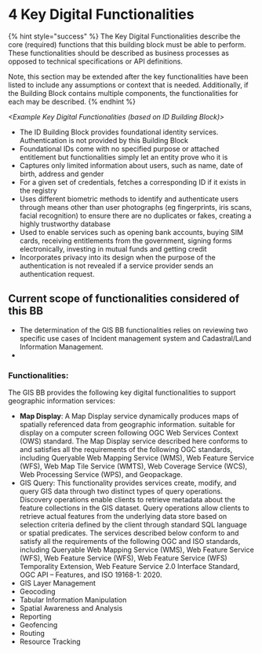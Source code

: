# 4 Key Digital Functionalities

{% hint style="success" %}
The Key Digital Functionalities describe the core (required) functions that this building block must be able to perform. These functionalities should be described as business processes as opposed to technical specifications or API definitions.

Note, this section may be extended after the key functionalities have been listed to include any assumptions or context that is needed. Additionally, if the Building Block contains multiple components, the functionalities for each may be described.
{% endhint %}

_\<Example Key Digital Functionalities (based on ID Building Block)>_

* The ID Building Block provides foundational identity services. Authentication is not provided by this Building Block
* Foundational IDs come with no specified purpose or attached entitlement but functionalities simply let an entity prove who it is
* Captures only limited information about users, such as name, date of birth, address and gender
* For a given set of credentials, fetches a corresponding ID if it exists in the registry
* Uses different biometric methods to identify and authenticate users through means other than user photographs (eg fingerprints, iris scans, facial recognition) to ensure there are no duplicates or fakes, creating a highly trustworthy database
* Used to enable services such as opening bank accounts, buying SIM cards, receiving entitlements from the government, signing forms electronically, investing in mutual funds and getting credit
* Incorporates privacy into its design when the purpose of the authentication is not revealed if a service provider sends an authentication request.

## **Current scope of functionalities considered of this BB**

* The determination of the GIS BB functionalities relies on reviewing two specific use cases of Incident management system and Cadastral/Land Information Management.
*

### Functionalities:

&#x20;  The GIS BB provides the following key digital functionalities to support geographic information services:

* **Map Display**: A Map Display service dynamically produces maps of spatially referenced data from geographic information. suitable for display on a computer screen following OGC Web Services Context (OWS) standard. The Map Display service described here conforms to and satisfies all the requirements of the following OGC standards, including Queryable Web Mapping Service (WMS), Web Feature Service (WFS), Web Map Tile Service (WMTS), Web Coverage Service (WCS), Web Processing Service (WPS),  and Geopackage.
* GIS Query: This functionality provides services create, modify, and query GIS data through two distinct types of query operations. Discovery operations enable clients to retrieve metadata about the feature collections in the GIS dataset. Query operations allow clients to retrieve actual features from the underlying data store based on selection criteria defined by the client through standard SQL language or spatial predicates. The services described below conform to and satisfy all the requirements of the following OGC and ISO standards, including Queryable Web Mapping Service (WMS), Web Feature Service (WFS), Web Feature Service (WFS), Web Feature Service (WFS) Temporality Extension, Web Feature Service 2.0 Interface Standard, OGC API – Features, and ISO 19168-1: 2020.
* GIS Layer Management
* Geocoding
* Tabular Information Manipulation
* Spatial Awareness and Analysis
* Reporting
* Geofencing&#x20;
* Routing
* Resource Tracking
